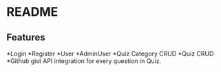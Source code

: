 # README

## Features
*Login
*Register
*User
*AdminUser
*Quiz Category CRUD
*Quiz CRUD
*Github gist API integration for every question in Quiz.

